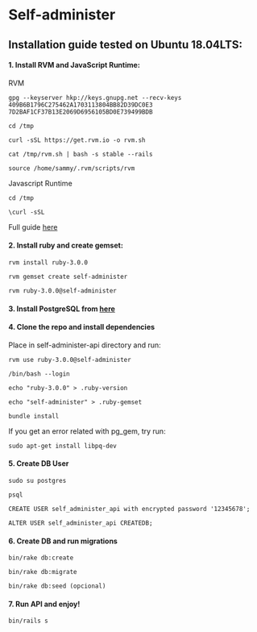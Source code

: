 [logo]: https://gitlab.com/eugesma/SifahoHSMA/blob/master/app/assets/images/LogoSIFAHO.png
# Self-administer

## Installation guide tested on Ubuntu 18.04LTS:

#### 1. Install RVM and JavaScript Runtime:

RVM
```
gpg --keyserver hkp://keys.gnupg.net --recv-keys 409B6B1796C275462A1703113804BB82D39DC0E3 7D2BAF1CF37B13E2069D6956105BD0E739499BDB

cd /tmp

curl -sSL https://get.rvm.io -o rvm.sh

cat /tmp/rvm.sh | bash -s stable --rails

source /home/sammy/.rvm/scripts/rvm
```
Javascript Runtime
```
cd /tmp

\curl -sSL
```
Full guide [here](https://www.digitalocean.com/community/tutorials/how-to-install-ruby-on-rails-with-rvm-on-ubuntu-16-04)

#### 2. Install ruby and create gemset:
```
rvm install ruby-3.0.0

rvm gemset create self-administer

rvm ruby-3.0.0@self-administer
```
#### 3. Install PostgreSQL from [here](https://geeksencuarentena.com/linux/como-instalar-postgresql-y-pgadmin4-en-ubuntu-20-04/)

#### 4. Clone the repo and install dependencies 

Place in self-administer-api directory and run:

```
rvm use ruby-3.0.0@self-administer

/bin/bash --login

echo "ruby-3.0.0" > .ruby-version

echo "self-administer" > .ruby-gemset

bundle install
```
If you get an error related with pg_gem, try run: 
```
sudo apt-get install libpq-dev
```

#### 5. Create DB User

```
sudo su postgres

psql

CREATE USER self_administer_api with encrypted password '12345678';

ALTER USER self_administer_api CREATEDB;
```

#### 6. Create DB and run migrations

```
bin/rake db:create 

bin/rake db:migrate

bin/rake db:seed (opcional)
```

#### 7. Run API and enjoy!
```
bin/rails s
```
